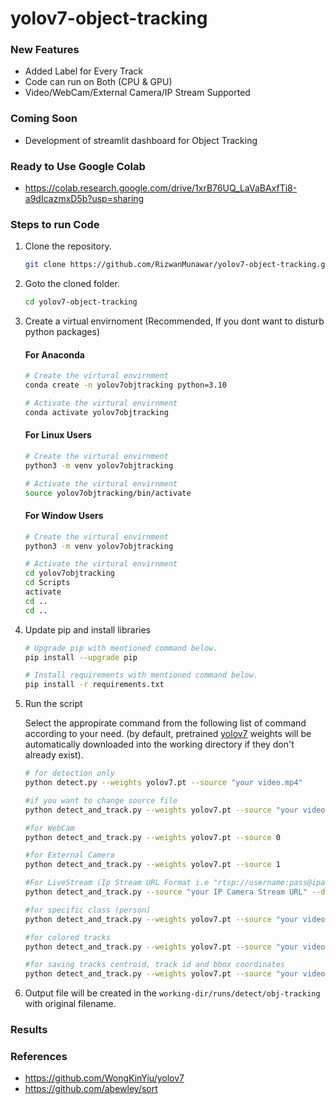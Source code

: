 # yolov7-object-tracking

### New Features
- Added Label for Every Track
- Code can run on Both (CPU & GPU)
- Video/WebCam/External Camera/IP Stream Supported

### Coming Soon
- Development of streamlit dashboard for Object Tracking

### Ready to Use Google Colab
- https://colab.research.google.com/drive/1xrB76UQ_LaVaBAxfTi8-a9dIcazmxD5b?usp=sharing
### Steps to run Code
1. Clone the repository.
    ```bash
    git clone https://github.com/RizwanMunawar/yolov7-object-tracking.git
    ```
2. Goto the cloned folder.
    ```bash
    cd yolov7-object-tracking
    ```
3. Create a virtual envirnoment (Recommended, If you dont want to disturb python packages)

    #### For Anaconda
    ```bash
    # Create the virtural envirnment
    conda create -n yolov7objtracking python=3.10

    # Activate the virtural envirnment
    conda activate yolov7objtracking
    ```

    #### For Linux Users
    ```bash
    # Create the virtural envirnment
    python3 -m venv yolov7objtracking

    # Activate the virtural envirnment
    source yolov7objtracking/bin/activate
    ```

    #### For Window Users
    ```bash
    # Create the virtural envirnment
    python3 -m venv yolov7objtracking

    # Activate the virtural envirnment
    cd yolov7objtracking
    cd Scripts
    activate
    cd ..
    cd ..
    ```

4. Update pip and install libraries
    ```bash
    # Upgrade pip with mentioned command below.
    pip install --upgrade pip

    # Install requirements with mentioned command below.
    pip install -r requirements.txt
    ```

5. Run the script
   
    Select the appropirate command from the following list of command according to your need.
    (by default, pretrained [yolov7](https://github.com/WongKinYiu/yolov7/releases/download/v0.1/yolov7.pt) weights will be automatically downloaded into the working directory if they don't already exist).

    ```bash
    # for detection only
    python detect.py --weights yolov7.pt --source "your video.mp4"

    #if you want to change source file
    python detect_and_track.py --weights yolov7.pt --source "your video.mp4"

    #for WebCam
    python detect_and_track.py --weights yolov7.pt --source 0

    #for External Camera
    python detect_and_track.py --weights yolov7.pt --source 1

    #For LiveStream (Ip Stream URL Format i.e "rtsp://username:pass@ipaddress:portno/video/video.amp")
    python detect_and_track.py --source "your IP Camera Stream URL" --device 0

    #for specific class (person)
    python detect_and_track.py --weights yolov7.pt --source "your video.mp4" --classes 0

    #for colored tracks 
    python detect_and_track.py --weights yolov7.pt --source "your video.mp4" --colored-trk

    #for saving tracks centroid, track id and bbox coordinates
    python detect_and_track.py --weights yolov7.pt --source "your video.mp4" --save-txt --save-bbox-dim
    ```

6. Output file will be created in the `working-dir/runs/detect/obj-tracking` with original filename.


### Results



 ### References
 - https://github.com/WongKinYiu/yolov7
 - https://github.com/abewley/sort

